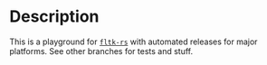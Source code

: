 # Description

This is a playground for [`fltk-rs`](https://github.com/fltk-rs/fltk-rs) with automated
releases for major platforms. See other branches for tests and stuff.
